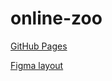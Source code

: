 # online-zoo
[GitHub Pages](https://ElenaMakarchuk.github.io/online-zoo/)

[Figma layout](https://www.figma.com/file/74wXlorl9mZQP0uhqDg83j/Online-Zoo)
